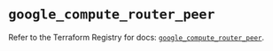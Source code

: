 # `google_compute_router_peer`

Refer to the Terraform Registry for docs: [`google_compute_router_peer`](https://registry.terraform.io/providers/hashicorp/google/5.16.0/docs/resources/compute_router_peer).
